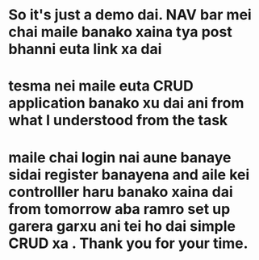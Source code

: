  # So it's just a demo dai.  NAV bar mei chai maile banako xaina  tya post bhanni euta link xa dai 
 # tesma nei maile euta CRUD application banako xu dai  ani from what I understood from the task 
 # maile chai login nai aune banaye sidai register banayena and aile kei controlller haru banako xaina dai from tomorrow aba ramro set up garera garxu ani tei ho dai simple CRUD xa . Thank you for your time. 